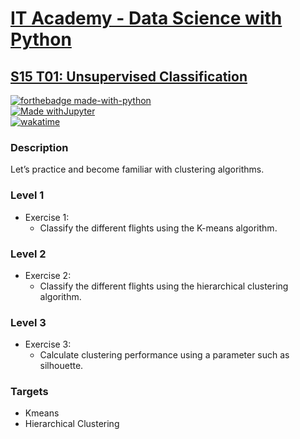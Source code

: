 # [IT Academy - Data Science with Python](https://www.barcelonactiva.cat/es/itacademy)
## [S15 T01: Unsupervised Classification](https://github.com/jesussantana/Advanced-Machine-Learning/blob/main/notebooks/S15_T01_Unsupervised_Classification.ipynb)

[![forthebadge made-with-python](http://ForTheBadge.com/images/badges/made-with-python.svg)](https://www.python.org/)  
[![Made withJupyter](https://img.shields.io/badge/Made%20with-Jupyter-orange?style=for-the-badge&logo=Jupyter)](https://jupyter.org/try)  
[![wakatime](https://wakatime.com/badge/github/jesussantana/Unsupervised-Classification.svg)](https://wakatime.com/badge/github/jesussantana/Unsupervised-Classification)  

### Description

Let’s practice and become familiar with clustering algorithms.


### Level 1  

- Exercise 1: 
  - Classify the different flights using the K-means algorithm.

### Level 2

- Exercise 2: 
  - Classify the different flights using the hierarchical clustering algorithm.

### Level 3

- Exercise 3: 
  - Calculate clustering performance using a parameter such as silhouette.


### Targets

- Kmeans
- Hierarchical Clustering